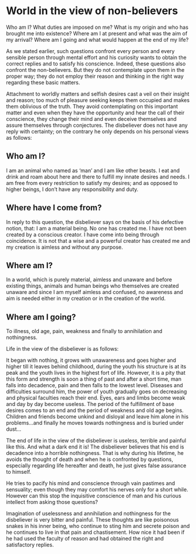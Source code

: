World in the view of non-believers
==================================

Who am I? What duties are imposed on me? What is my origin and who has
brought me into existence? Where am I at present and what was the aim of
my arrival? Where am I going and what would happen at the end of my
life?

As we stated earlier, such questions confront every person and every
sensible person through mental effort and his curiosity wants to obtain
the correct replies and to satisfy his conscience. Indeed, these
questions also confront the non-believers. But they do not contemplate
upon them in the proper way; they do not employ their reason and
thinking in the right way regarding these basic matters.

Attachment to worldly matters and selfish desires cast a veil on their
insight and reason; too much of pleasure seeking keeps them occupied and
makes them oblivious of the truth. They avoid contemplating on this
important matter and even when they have the opportunity and hear the
call of their conscience, they change their mind and even deceive
themselves and assure themselves through conjectures. The disbeliever
does not have any reply with certainty; on the contrary he only depends
on his personal views as follows:

Who am I?
---------

I am an animal who named as ‘man’ and I am like other beasts. I eat and
drink and roam about here and there to fulfill my innate desires and
needs. I am free from every restriction to satisfy my desires; and as
opposed to higher beings, I don’t have any responsibility and duty.

Where have I come from?
-----------------------

In reply to this question, the disbeliever says on the basis of his
defective notion, that: I am a material being. No one has created me. I
have not been created by a conscious creator. I have come into being
through coincidence. It is not that a wise and a powerful creator has
created me and my creation is aimless and without any purpose.

Where am I?
-----------

In a world, which is purely material, aimless and unaware and before
existing things, animals and human beings who themselves are created
unaware and since I am myself aimless and confused, no awareness and aim
is needed either in my creation or in the creation of the world.

Where am I going?
-----------------

To illness, old age, pain, weakness and finally to annihilation and
nothingness.

Life in the view of the disbeliever is as follows:

It began with nothing, it grows with unawareness and goes higher and
higher till it leaves behind childhood, during the youth his structure
is at its peak and the youth lives in the highest fort of life. However,
it is a pity that this form and strength is soon a thing of past and
after a short time, man falls into decadence, pain and then falls to the
lowest level. Diseases and difficulties surround him, the power of youth
gradually goes on decreasing and physical faculties reach their end.
Eyes, ears and limbs become weak and day by day become useless. The
period of the fulfillment of base desires comes to an end and the period
of weakness and old age begins. Children and friends become unkind and
disloyal and leave him alone in his problems…and finally he moves
towards nothingness and is buried under dust…

The end of life in the view of the disbeliever is useless, terrible and
painful like this. And what a dark end it is! The disbeliever believes
that his end is decadence into a horrible nothingness. That is why
during his lifetime, he avoids the thought of death and when he is
confronted by questions, especially regarding life hereafter and death,
he just gives false assurance to himself.

He tries to pacify his mind and conscience through vain pastimes and
sensuality; even though they may comfort his nerves only for a short
while. However can this stop the inquisitive conscience of man and his
curious intellect from asking those questions?

Imagination of uselessness and annihilation and nothingness for the
disbeliever is very bitter and painful. These thoughts are like
poisonous snakes in his inner being, who continue to sting him and
secrete poison and he continues to live in that pain and chastisement.
How nice it had been if he had used the faculty of reason and had
obtained the right and satisfactory replies.


